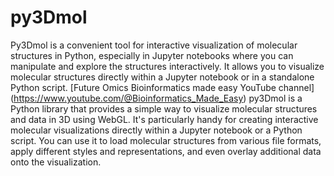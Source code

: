 # py3Dmol
Py3Dmol is a convenient tool for interactive visualization of molecular structures in Python, especially in Jupyter notebooks where you can manipulate and explore the structures interactively. It allows you to visualize molecular structures directly within a Jupyter notebook or in a standalone Python script. [Future Omics Bioinformatics made easy YouTube channel] (https://www.youtube.com/@Bioinformatics_Made_Easy)
py3Dmol is a Python library that provides a simple way to visualize molecular structures and data in 3D using WebGL. It's particularly handy for creating interactive molecular visualizations directly within a Jupyter notebook or a Python script. You can use it to load molecular structures from various file formats, apply different styles and representations, and even overlay additional data onto the visualization.

